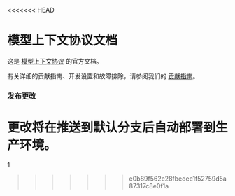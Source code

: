 <<<<<<< HEAD
# 模型上下文协议文档

这是 [模型上下文协议](https://modelcontextprotocol.io) 的官方文档。

有关详细的贡献指南、开发设置和故障排除，请参阅我们的 [贡献指南](CONTRIBUTING.md)。

### 发布更改

更改将在推送到默认分支后自动部署到生产环境。
=======
1
>>>>>>> e0b89f562e28fbedee1f52759d5a87317c8e0f1a
